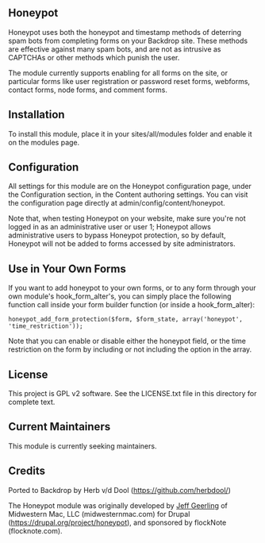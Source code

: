 Honeypot
--------

Honeypot uses both the honeypot and timestamp methods of deterring spam bots from completing forms on your Backdrop site. These methods are effective against many spam bots, and are not as intrusive as CAPTCHAs or other methods which punish the user.

The module currently supports enabling for all forms on the site, or particular forms like user registration or password reset forms, webforms, contact forms, node forms, and comment forms.

Installation
------------

To install this module, place it in your sites/all/modules folder and enable it on the modules page.


Configuration
-------------

All settings for this module are on the Honeypot configuration page, under the Configuration section, in the Content authoring settings. You can visit the configuration page directly at admin/config/content/honeypot.

Note that, when testing Honeypot on your website, make sure you're not logged in as an administrative user or user 1; Honeypot allows administrative users to bypass Honeypot protection, so by default, Honeypot will not be added to forms accessed by site administrators.

Use in Your Own Forms
---------------------

If you want to add honeypot to your own forms, or to any form through your own module's hook_form_alter's, you can simply place the following function call inside your form builder function (or inside a hook_form_alter):

```
honeypot_add_form_protection($form, $form_state, array('honeypot', 'time_restriction'));
```

Note that you can enable or disable either the honeypot field, or the time restriction on the form by including or not including the option in the array.

License
-------

This project is GPL v2 software. See the LICENSE.txt file in this directory for complete text.

Current Maintainers
-------------------

This module is currently seeking maintainers.

Credits
-------

Ported to Backdrop by Herb v/d Dool (https://github.com/herbdool/)

The Honeypot module was originally developed by [Jeff Geerling](https://www.drupal.org/u/geerlingguy) of Midwestern Mac,
LLC (midwesternmac.com) for Drupal (https://drupal.org/project/honeypot), and sponsored by flockNote (flocknote.com).
